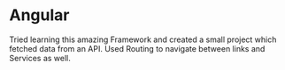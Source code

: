 # Angular
Tried learning this amazing Framework and created a small project which fetched data from an API.
Used Routing to navigate between links and Services as well.
